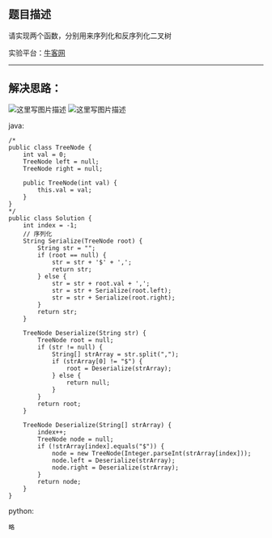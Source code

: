 **题目描述**
--------

请实现两个函数，分别用来序列化和反序列化二叉树

实验平台：[牛客网](https://www.nowcoder.com/ta/coding-interviews?page=1)

----------


**解决思路：**
---------
![这里写图片描述](https://img-blog.csdn.net/20180423184818391?/2/text/aHR0cHM6Ly9ibG9nLmNzZG4ubmV0L3dhbmc0NTQ1OTIyOTc=/font/5a6L5L2T/fontsize/400/fill/I0JBQkFCMA==/dissolve/70)
![这里写图片描述](https://img-blog.csdn.net/201804231848260?/2/text/aHR0cHM6Ly9ibG9nLmNzZG4ubmV0L3dhbmc0NTQ1OTIyOTc=/font/5a6L5L2T/fontsize/400/fill/I0JBQkFCMA==/dissolve/70)



java:
```
/*
public class TreeNode {
    int val = 0;
    TreeNode left = null;
    TreeNode right = null;

    public TreeNode(int val) {
        this.val = val;
    }
}
*/
public class Solution {
    int index = -1;
    // 序列化
	String Serialize(TreeNode root) {
		String str = "";
		if (root == null) {
			str = str + '$' + ',';
			return str;
		} else {
			str = str + root.val + ',';
			str = str + Serialize(root.left);
			str = str + Serialize(root.right);
		}
		return str;
	}

	TreeNode Deserialize(String str) {
		TreeNode root = null;
		if (str != null) {
			String[] strArray = str.split(",");
			if (strArray[0] != "$") {
				root = Deserialize(strArray);
			} else {
				return null;
			}
		}
		return root;
	}

	TreeNode Deserialize(String[] strArray) {
		index++;
		TreeNode node = null;
		if (!strArray[index].equals("$")) {
			node = new TreeNode(Integer.parseInt(strArray[index]));
			node.left = Deserialize(strArray);
			node.right = Deserialize(strArray);
		}
		return node;
	}
}
```


python:
```
略
```